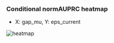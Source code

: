 ### Conditional normAUPRC heatmap

- X: gap_mu, Y: eps_current

![heatmap](/home/elicer/project_0814_2/results/20250818-184937/holdout/conditional_heatmap_gap_mu_vs_eps_current.png)
